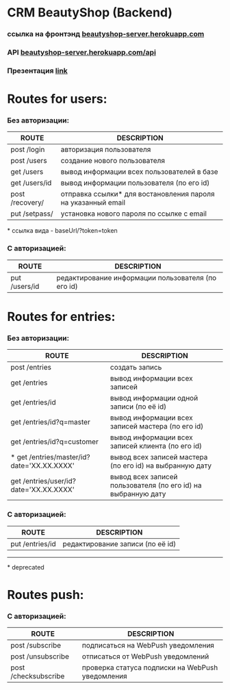 # CRM BeautyShop (Backend)


### ссылка на фронтэнд  [beautyshop-server.herokuapp.com](http://beautyshop-server.herokuapp.com)

### API [beautyshop-server.herokuapp.com/api](http://beautyshop-server.herokuapp.com/api)

### Презентация [link](https://docs.google.com/presentation/d/1evrs7UpZOxepx1hq7074Vvzf9nr5iprIEHFn8FL57yU/)

# Routes for users:

### Без авторизации:

| ROUTE | DESCRIPTION |
| ------------ | ------------ |
| post /login | авторизация пользователя |
| post /users | создание нового пользователя |
| get /users | вывод информации всех пользователей в базе |
| get /users/id | вывод информации пользователя (по его id) |
| post /recovery/ | отправка ссылки\* для востановления пароля на указанный email |
| put /setpass/ | уcтановка нового пароля по ссылке с email |

\* ccылка вида - baseUrl/?token=token
  
### C авторизацией:

| ROUTE | DESCRIPTION |
| ------ | ------ |
| put /users/id | редактирование информации пользователя (по его id) |




# Routes for entries:
### Без авторизации:

| ROUTE | DESCRIPTION |
| ------------ | ------------ |
| post /entries | создать запись |
| get /entries | вывод информации всех записей |
| get /entries/id | вывод информации одной записи (по её id) |
| get /entries/id?q=master | вывод информации всех записей мастера (по его id) |
| get /entries/id?q=customer | вывод информации всех записей клиента (по его id) |
| \* get /entries/master/id?date='XX.XX.XXXX' | вывод всех записей мастера (по его id) на выбранную дату |
| get /entries/user/id?date='XX.XX.XXXX' | вывод всех записей пользователя (по его id) на выбранную дату |

  
###  C авторизацией:

| ROUTE | DESCRIPTION |
| ------------ | ------------ |
| put /entries/id  | редактирование записи (по её id) |


---

\* deprecated

# Routes push:
### C авторизацией:

| ROUTE | DESCRIPTION |
| ------------ | ------------ |
| post /subscribe | подписаться на WebPush уведомления |
| post /unsubscribe | отписаться от WebPush уведомлений |
| post /checksubscribe | проверка статуса подписки на WebPush уведомления |


